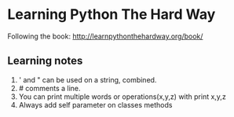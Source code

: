 # Learning Python The Hard Way

Following the book: http://learnpythonthehardway.org/book/

## Learning notes

1. ' and " can be used on a string, combined.
2. \# comments a line.
3. You can print multiple words or operations(x,y,z) with print x,y,z
4. Always add self parameter on classes methods

